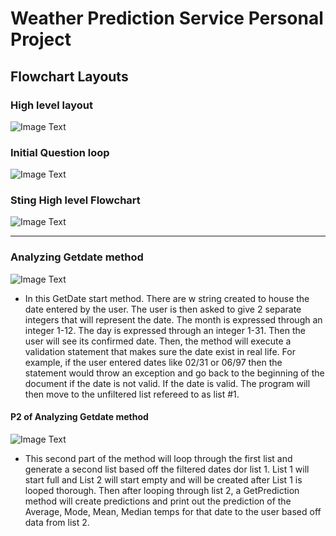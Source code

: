 # Weather Prediction Service Personal Project 
## Flowchart Layouts
### High level layout
![Image Text](HighLevelOV.png)
### Initial Question loop 
![Image Text](Iniital.png)
### Sting High level Flowchart
![Image Text](ListOV.png)

___________________________________________________

### Analyzing Getdate method
![Image Text](GetDateMethod.png)
- In this GetDate start method. There are w string created to house the date entered by the user. The user is then asked to give 2 separate integers that will represent the date. The month is expressed through an integer 1-12. The day is expressed through an integer 1-31. Then the user will see its confirmed date. Then, the method will execute a validation statement that makes sure the date exist in real life. For example, if the user entered dates like 02/31 or 06/97 then the statement would throw an exception and go back to the beginning of the document if the date is not valid. If the date is valid. The program will then move to the unfiltered list refereed to as list #1. 
#### P2 of Analyzing Getdate method
![Image Text](0.png)
- This second part of the method will loop through the first list and generate a second list based off the filtered dates dor list 1. List 1 will start full and List 2 will start empty and will be created after List 1 is looped thorough. Then after looping through list 2, a GetPrediction method will create predictions and print out the prediction of the Average, Mode, Mean, Median temps for that date to the user based off data from list 2. 





